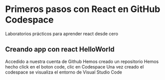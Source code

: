# Primeros pasos con React en GitHub Codespace
Laboratorios prácticos para aprender react desde cero

## Creando app con react HelloWorld
Accedido a nuestra cuenta de Github
Hemos creado un repositorio
Hemos hecho click en el boton code, clic en Codespace
Una vez creado el codespace se visualiza el entorno de Visual Studio Code
